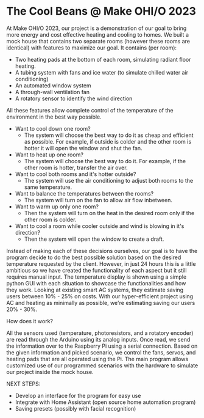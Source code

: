 # The Cool Beans @ Make OHI/O 2023

At Make OHI/O 2023, our project is a demonstration of our goal to bring more energy and cost effective heating and cooling to homes. We built a mock house that contains two separate rooms (however these rooms are identical) with features to maximize our goal. It contains (per room):

*   Two heating pads at the bottom of each room, simulating radiant floor heating.
*   A tubing system with fans and ice water (to simulate chilled water air conditioning)
*   An automated window system
*   A through-wall ventilation fan
*   A rotatory sensor to identify the wind direction

All these features allow complete control of the temperature of the environment in the best way possible.

*   Want to cool down one room?
    - The system will choose the best way to do it as cheap and efficient as possible. For example, if outside is colder and the other room is hotter it will open the       window and shut the fan.
*   Want to heat up one room?
    - The system will choose the best way to do it. For example, if the other room is hotter, transfer the air over.
*   Want to cool both rooms and it's hotter outside? 
    - The system will use the air conditioning to adjust both rooms to the same temperature.
*   Want to balance the temperatures between the rooms? 
    - The system will turn on the fan to allow air flow inbetween.
*   Want to warm up only one room? 
    - Then the system will turn on the heat in the desired room only if the other room is colder.
*   Want to cool a room while cooler outside and wind is blowing in it's direction?
    - Then the system will open the window to create a draft.

Instead of making each of these decisions ourselves, our goal is to have the program decide to do the best possible solution based on the desired temperature requested by the client. However, in just 24 hours this is a little ambitious so we have created the functionality of each aspect but it still requires manual input. The temperature display is shown using a simple python GUI with each situation to showcase the functionalities and how they work. Looking at existing smart AC systems, they estimate saving users between 10% - 25% on costs. With our hyper-efficient project using AC and heating as minimally as possible, we're estimating saving our users 20% - 30%. 

How does it work?

All the sensors used (temperature, photoresistors, and a rotatory encoder) are read through the Arduino using its analog inputs. Once read, we send the information over to the Raspberry Pi using a serial connection. Based on the given information and picked scenario, we control the fans, servos, and heating pads that are all operated using the Pi. The main program allows customized use of our programmed scenarios with the hardware to simulate our project inside the mock house.

NEXT STEPS:

*   Develop an interface for the program for easy use
*   Integrate with Home Assistant (open source home automation program)
*   Saving presets (possibly with facial recognition)
